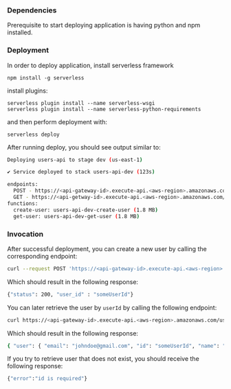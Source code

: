 ### Dependencies

Prerequisite to start deploying application is having python and npm installed.

### Deployment

In order to deploy application, install serverless framework

```
npm install -g serverless
```

install plugins:

```
serverless plugin install --name serverless-wsgi
serverless plugin install --name serverless-python-requirements
```

and then perform deployment with:

```
serverless deploy
```

After running deploy, you should see output similar to:

```bash
Deploying users-api to stage dev (us-east-1)

✔ Service deployed to stack users-api-dev (123s)

endpoints:
  POST - https://<api-gateway-id>.execute-api.<aws-region>.amazonaws.com/dev/users
  GET - https://<api-getway-id>.execute-api.<aws-region>.amazonaws.com/dev/users/{user_id}
functions:
  create-user: users-api-dev-create-user (1.8 MB)
  get-user: users-api-dev-get-user (1.8 MB)
```

### Invocation

After successful deployment, you can create a new user by calling the corresponding endpoint:

```bash
curl --request POST 'https://<api-gateway-id>.execute-api.<aws-region>.amazonaws.com/users' --header 'Content-Type: application/json' --data-raw '{"name": "John", "email": "johndoe@gmail.com","id": "someUserId"}'
```

Which should result in the following response:

```bash
{"status": 200, "user_id" : "someUserId"}
```

You can later retrieve the user by `userId` by calling the following endpoint:

```bash
curl https://<api-gateway-id>.execute-api.<aws-region>.amazonaws.com/users/someUserId
```

Which should result in the following response:

```bash
{ "user": { "email": "johndoe@gmail.com", "id": "someUserId", "name": "John"} }
```

If you try to retrieve user that does not exist, you should receive the following response:

```bash
{"error":"id is required"}
```

